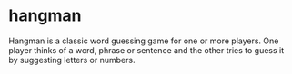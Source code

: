 # hangman
Hangman is a classic word guessing game for one or more players. One player thinks of a word, phrase or sentence and the other tries to guess it by suggesting letters or numbers.
